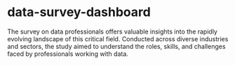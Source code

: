 # data-survey-dashboard
The survey on data professionals offers valuable insights into the rapidly evolving landscape of this critical field. Conducted across diverse industries and sectors, the study aimed to understand the roles, skills, and challenges faced by professionals working with data.
